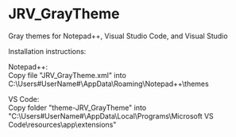 # JRV_GrayTheme
Gray themes for Notepad++, Visual Studio Code, and Visual Studio

Installation instructions: 

Notepad++:<br/>
Copy file "JRV_GrayTheme.xml" into C:\Users\#UserName#\AppData\Roaming\Notepad++\themes

VS Code:<br/>
Copy folder "theme-JRV_GrayTheme" into "C:\Users\#UserName#\AppData\Local\Programs\Microsoft VS Code\resources\app\extensions"
